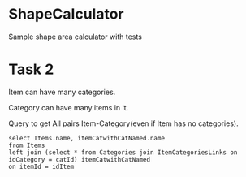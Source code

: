# ShapeCalculator
 Sample shape area calculator with tests

# Task 2
Item can have many categories.

Category can have many items in it.

Query to get All pairs Item-Category(even if Item has no categories).
```bsl
select Items.name, itemCatwithCatNamed.name
from Items
left join (select * from Categories join ItemCategoriesLinks on idCategory = catId) itemCatwithCatNamed
on itemId = idItem
```
